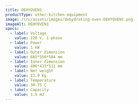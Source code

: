 ```yaml
---
title: DEHYOVEN1
productType: other-kitchen-equipment
image: /src/assets/images/dehydrating-oven-DEHYOVEN1.png
imageAlt: DEHYOVEN1
specs:
  - label: Voltage
    value: 220 V, 1-phase
  - label: Power
    value: 1 kW
  - label: Outer dimension
    value: 665*550*584 mm
  - label: Inner dimension
    value: 406*433*511 mm
  - label: Net weight
    value: 12.9 Kg
  - label: Temperature
    value: 30-75 C
  - label: Capacity
    value: 1.5 m2
---
```

